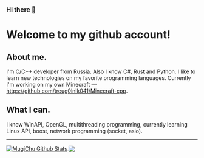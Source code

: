 ### Hi there 👋

# Welcome to my github account!

## About me.
I'm C/C++ developer from Russia. Also I know C#, Rust and Python. I like to learn new technologies on my favorite programming languages.
Currently I'm working on my own Minecraft — https://github.com/treug0lnik041/Minecraft-cpp.

## What I can.
I know WinAPI, OpenGL, multithreading programming, currently learning Linux API, boost, network programming (socket, asio).

---

<a href="https://github.com/treug0lnik041">
  <img align="center" alt="MugiChu Github Stats"src="https://github-readme-stats.vercel.app/api?username=treug0lnik041&show_icons=true&theme=dark" />
</a>
<a href="https://github.com/treug0lnik041">
  <img align="center" src="https://github-readme-stats.vercel.app/api/top-langs/?username=treug0lnik041&langs_count=8&layout=compact&theme=dark" />
</a>
